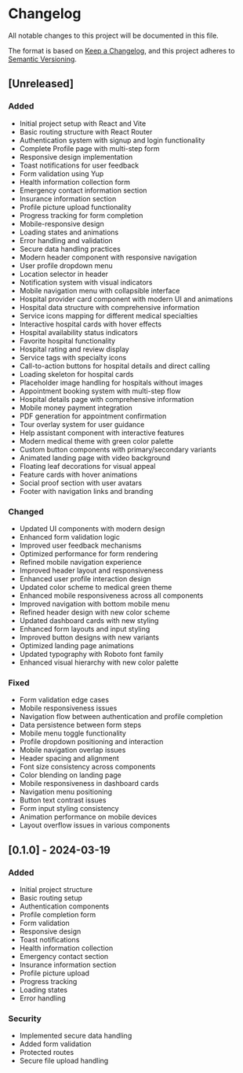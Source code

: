 # Changelog

All notable changes to this project will be documented in this file.

The format is based on [Keep a Changelog](https://keepachangelog.com/en/1.0.0/),
and this project adheres to [Semantic Versioning](https://semver.org/spec/v2.0.0.html).

## [Unreleased]

### Added
- Initial project setup with React and Vite
- Basic routing structure with React Router
- Authentication system with signup and login functionality
- Complete Profile page with multi-step form
- Responsive design implementation
- Toast notifications for user feedback
- Form validation using Yup
- Health information collection form
- Emergency contact information section
- Insurance information section
- Profile picture upload functionality
- Progress tracking for form completion
- Mobile-responsive design
- Loading states and animations
- Error handling and validation
- Secure data handling practices
- Modern header component with responsive navigation
- User profile dropdown menu
- Location selector in header
- Notification system with visual indicators
- Mobile navigation menu with collapsible interface
- Hospital provider card component with modern UI and animations
- Hospital data structure with comprehensive information
- Service icons mapping for different medical specialties
- Interactive hospital cards with hover effects
- Hospital availability status indicators
- Favorite hospital functionality
- Hospital rating and review display
- Service tags with specialty icons
- Call-to-action buttons for hospital details and direct calling
- Loading skeleton for hospital cards
- Placeholder image handling for hospitals without images
- Appointment booking system with multi-step flow
- Hospital details page with comprehensive information
- Mobile money payment integration
- PDF generation for appointment confirmation
- Tour overlay system for user guidance
- Help assistant component with interactive features
- Modern medical theme with green color palette
- Custom button components with primary/secondary variants
- Animated landing page with video background
- Floating leaf decorations for visual appeal
- Feature cards with hover animations
- Social proof section with user avatars
- Footer with navigation links and branding

### Changed
- Updated UI components with modern design
- Enhanced form validation logic
- Improved user feedback mechanisms
- Optimized performance for form rendering
- Refined mobile navigation experience
- Improved header layout and responsiveness
- Enhanced user profile interaction design
- Updated color scheme to medical green theme
- Enhanced mobile responsiveness across all components
- Improved navigation with bottom mobile menu
- Refined header design with new color scheme
- Updated dashboard cards with new styling
- Enhanced form layouts and input styling
- Improved button designs with new variants
- Optimized landing page animations
- Updated typography with Roboto font family
- Enhanced visual hierarchy with new color palette

### Fixed
- Form validation edge cases
- Mobile responsiveness issues
- Navigation flow between authentication and profile completion
- Data persistence between form steps
- Mobile menu toggle functionality
- Profile dropdown positioning and interaction
- Mobile navigation overlap issues
- Header spacing and alignment
- Font size consistency across components
- Color blending on landing page
- Mobile responsiveness in dashboard cards
- Navigation menu positioning
- Button text contrast issues
- Form input styling consistency
- Animation performance on mobile devices
- Layout overflow issues in various components

## [0.1.0] - 2024-03-19

### Added
- Initial project structure
- Basic routing setup
- Authentication components
- Profile completion form
- Form validation
- Responsive design
- Toast notifications
- Health information collection
- Emergency contact section
- Insurance information section
- Profile picture upload
- Progress tracking
- Loading states
- Error handling

### Security
- Implemented secure data handling
- Added form validation
- Protected routes
- Secure file upload handling 